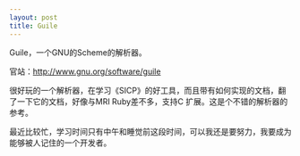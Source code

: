 ```yaml
--- 
layout: post
title: Guile
---
```

Guile，一个GNU的Scheme的解析器。

官站：<a href="http://www.gnu.org/software/guile">http://www.gnu.org/software/guile</a>

很好玩的一个解析器，在学习《SICP》的好工具，而且带有如何实现的文档，翻了一下它的文档，好像与MRI Ruby差不多，支持C 扩展。这是个不错的解析器的参考。

最近比较忙，学习时间只有中午和睡觉前这段时间，可以我还是要努力，我要成为能够被人记住的一个开发者。
